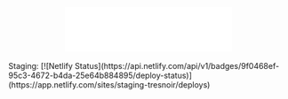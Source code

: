 <p align="center">
  <a href="https://tresnoir.com">
    <img alt="Gatsby" src="./src/images/tres-noir-text.png" width="300" />
  </a>
</p>
<!-- <h1 align="center">
  Tres Noir
</h1> -->
Staging: [![Netlify Status](https://api.netlify.com/api/v1/badges/9f0468ef-95c3-4672-b4da-25e64b884895/deploy-status)](https://app.netlify.com/sites/staging-tresnoir/deploys)
